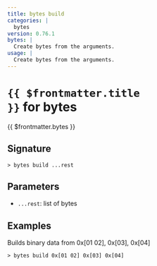 ```yaml
---
title: bytes build
categories: |
  bytes
version: 0.76.1
bytes: |
  Create bytes from the arguments.
usage: |
  Create bytes from the arguments.
---
```


# <code>{{ $frontmatter.title }}</code> for bytes

<div class='command-title'>{{ $frontmatter.bytes }}</div>

## Signature

```> bytes build ...rest```

## Parameters

 -  `...rest`: list of bytes

## Examples

Builds binary data from 0x[01 02], 0x[03], 0x[04]
```shell
> bytes build 0x[01 02] 0x[03] 0x[04]
```
